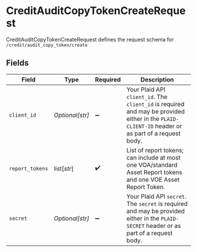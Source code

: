 # CreditAuditCopyTokenCreateRequest

CreditAuditCopyTokenCreateRequest defines the request schema for `/credit/audit_copy_token/create`


## Fields

| Field                                                                                                                                            | Type                                                                                                                                             | Required                                                                                                                                         | Description                                                                                                                                      |
| ------------------------------------------------------------------------------------------------------------------------------------------------ | ------------------------------------------------------------------------------------------------------------------------------------------------ | ------------------------------------------------------------------------------------------------------------------------------------------------ | ------------------------------------------------------------------------------------------------------------------------------------------------ |
| `client_id`                                                                                                                                      | *Optional[str]*                                                                                                                                  | :heavy_minus_sign:                                                                                                                               | Your Plaid API `client_id`. The `client_id` is required and may be provided either in the `PLAID-CLIENT-ID` header or as part of a request body. |
| `report_tokens`                                                                                                                                  | list[*str*]                                                                                                                                      | :heavy_check_mark:                                                                                                                               | List of report tokens; can include at most one VOA/standard Asset Report tokens and one VOE Asset Report Token.                                  |
| `secret`                                                                                                                                         | *Optional[str]*                                                                                                                                  | :heavy_minus_sign:                                                                                                                               | Your Plaid API `secret`. The `secret` is required and may be provided either in the `PLAID-SECRET` header or as part of a request body.          |